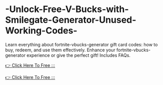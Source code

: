 # -Unlock-Free-V-Bucks-with-Smilegate-Generator-Unused-Working-Codes-



Learn everything about fortnite-vbucks-generator gift card codes: how to buy, redeem, and use them effectively. Enhance your fortnite-vbucks-generator  experience or give the perfect gift! Includes FAQs.

[👉 Click Here To Free :::](https://usaofferzon.com/fortnite-vbucks-generator)

[👉 Click Here To Free :::](https://usaofferzon.com/giftcard/)

